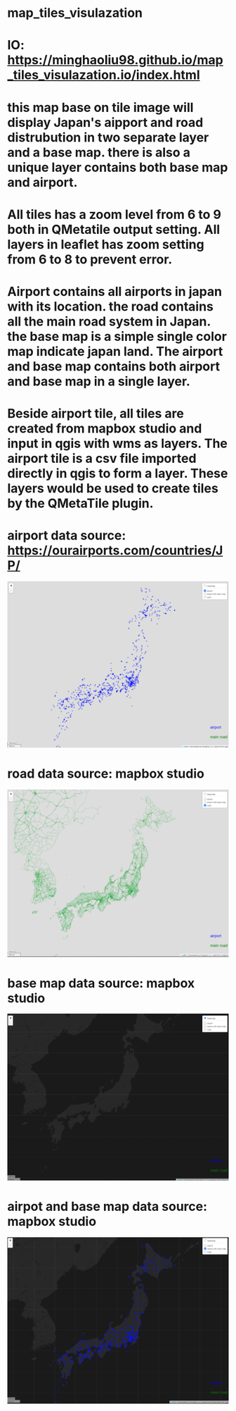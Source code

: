 # map_tiles_visulazation
# IO: https://minghaoliu98.github.io/map_tiles_visulazation.io/index.html
# this map base on tile image will display Japan's aipport and road distrubution in two separate layer and a base map. there is also a unique layer contains both base map and airport.
# All tiles has a zoom level from 6 to 9 both in QMetatile output setting. All layers in leaflet has zoom setting from 6 to 8 to prevent error.
# Airport contains all airports in japan with its location. the road contains all the main road system in Japan. the base map is a simple single color map indicate japan land. The airport and base map contains both airport and base map in a single layer.
# Beside airport tile, all tiles are created from mapbox studio and input in qgis with wms as layers. The airport tile is a csv file imported directly in qgis to form a layer. These layers would be used to create tiles by the QMetaTile plugin.

# airport data source: https://ourairports.com/countries/JP/
![](img/2.PNG)
# road data source: mapbox studio
![](img/4.PNG)
# base map data source: mapbox studio
![](img/1.PNG)
# airpot and base map data source: mapbox studio
![](img/3.PNG)
